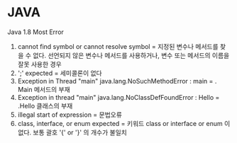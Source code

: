 # JAVA
Java 1.8
Most Error
1. cannot find symbol or cannot resolve symbol
= 지정된 변수나 메서드를 찾을 수 없다. 선언되지 않은 변수나 메서드를 사용하거나, 변수 또는 메서드의 이름을 잘못 사용한 경우
2. ';' expected
= 세미콜론이 없다
3. Exception in Thread "main" java.lang.NoSuchMethodError : main
= . Main 메서드의 부재
4. Exception in thread "main" java.lang.NoClassDefFoundError : Hello
= .Hello 클래스의 부재
5. illegal start of expression
= 문법오류
6. class, interface, or enum expected
= 키워드 class or interface or enum 이 없다. 보통 괄호 '{' or '}' 의 개수가 불일치
